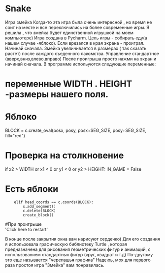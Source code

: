 # Snake
Игра змейка
Когда-то эта игра была очень интересной , но время не соит на месте и все переключились на более современные игры.
Я решила , что змейка будет единственной игрушкой на моем компьютере)
Игра создана в Pycharm. Цель игры - собирать еду(а нашем случае -яблоко). 
Если врезался в края экрана - проиграл. Начинай сначала.
Змейка увеличивается в размерах ( так сказать растет) после каждого съеденного лакомства. 
Управление стандартное (вверх,вниз,влево,вправо)
После проигрыша просто нажми на экран и начинай сначала. 
В программе испольуются следующие переменные:
# переменные WIDTH . HEIGHT -размеры нашего поля. 
# Яблоко 
BLOCK = c.create_oval(posx, posy,
                          posx+SEG_SIZE, posy+SEG_SIZE,
                          fill="red") 
# Проверка на столкновение
if x2 > WIDTH or x1 < 0 or y1 < 0 or y2 > HEIGHT:
            IN_GAME = False     
# Есть яблоки
        elif head_coords == c.coords(BLOCK):
            s.add_segment()
            c.delete(BLOCK)
            create_block()            
#При проигрыше  
'Click here to restart'
                                       
            
В конце после закрытия окна вам нарисуют сердечко) 
Для его создания я использовала графическую библиотеку Turtle , которая предназначена для рисования геометрических фигур и анимаций,
с использованием стандартных фигур (круг, квадрат и т.д) По-другому это еще называется "черепашья графика"
Надеюь, моя для первого раза простоя игра "Змейка" вам понравилась. 
